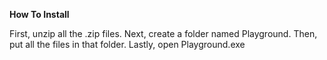 **How To Install**

First, unzip all the .zip files.
Next, create a folder named Playground.
Then, put all the files in that folder.
Lastly, open Playground.exe
